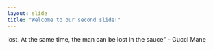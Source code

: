 ```yaml
---
layout: slide 
title: "Welcome to our second slide!" 
--- 
```

lost. At the same time, the man can be lost in the sauce" - Gucci Mane
